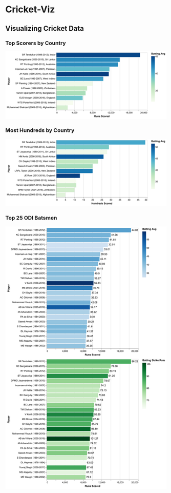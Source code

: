 # Cricket-Viz

## Visualizing Cricket Data

### Top Scorers by Country

![Top Scorers by Country](plots/country_top_scorers_chart.png)

### Most Hundreds by Country

![Most Hundreds by Country](plots/country_top_hundreds_chart.png)

### Top 25 ODI Batsmen

![Top 25 ODI Batsmen](plots/top_scorers_chart.png)